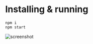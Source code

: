 # Installing & running
```
npm i
npm start
```
![screenshot](https://user-images.githubusercontent.com/14183614/43999582-769cf190-9e0f-11e8-9d20-031cbf4d9b04.png)
